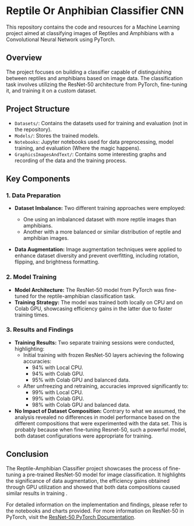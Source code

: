 # Reptile Or Anphibian Classifier CNN

This repository contains the code and resources for a Machine Learning project aimed at classifying images of Reptiles and Amphibians with a Convolutional Neural Network using PyTorch.

## Overview

The project focuses on building a classifier capable of distinguishing between reptiles and amphibians based on image data. The classification task involves utilizing the ResNet-50 architecture from PyTorch, fine-tuning it, and training it on a custom dataset.

## Project Structure

- `Datasets/`: Contains the datasets used for training and evaluation (not in the repository).
- `Models/`: Stores the trained models.
- `Notebooks`: Jupyter notebooks used for data preprocessing, model training, and evaluation (Where the magic happens).
- `GraphicsImagesAndText/`: Contains some interesting graphs and recording of the data and the training process.

## Key Components

### 1. Data Preparation

- **Dataset Imbalance:** Two different training approaches were employed:
  - One using an imbalanced dataset with more reptile images than amphibians.
  - Another with a more balanced or similar distribution of reptile and amphibian images.

- **Data Augmentation:** Image augmentation techniques were applied to enhance dataset diversity and prevent overfitting, including rotation, flipping, and brightness formatting.

### 2. Model Training

- **Model Architecture:** The ResNet-50 model from PyTorch was fine-tuned for the reptile-amphibian classification task.
- **Training Strategy:** The model was trained both locally on CPU and on Colab GPU, showcasing efficiency gains in the latter due to faster training times.

### 3. Results and Findings

- **Training Results:** Two separate training sessions were conducted, highlighting:
  - Initial training with frozen ResNet-50 layers achieving the following accuracies:
    - 94% with Local CPU.
    - 94% with Colab GPU.
    - 95% with Colab GPU and balanced data.
  - After unfreezing and retraining, accuracies improved significantly to:
    - 99% with Local CPU.
    - 99% with Colab GPU.
    - 98% with Colab GPU and balanced data.
- **No Impact of Dataset Composition:** Contrary to what we assumed, the analysis revealed no differences in model performance based on the different compositions that were experimented with the data set. This is probably because when fine-tuning Resnet-50, such a powerful model, both dataset configurations were appropriate for training.

## Conclusion

The Reptile-Amphibian Classifier project showcases the process of fine-tuning a pre-trained ResNet-50 model for image classification. It highlights the significance of data augmentation, the efficiency gains obtained through GPU utilization and showed that both data compositions caused similar results in training .

For detailed information on the implementation and findings, please refer to the notebooks and charts provided.
For more information on ResNet-50 in PyTorch, visit the [ResNet-50 PyTorch Documentation](https://pytorch.org/vision/main/models/generated/torchvision.models.resnet50.html).
